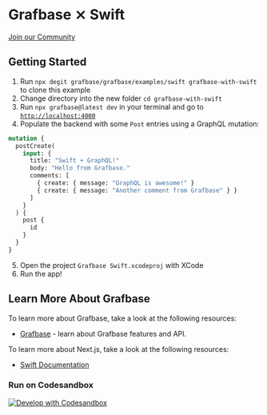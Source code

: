 # Grafbase ⨯ Swift

[Join our Community](https://grafbase.com/community)

## Getting Started

1. Run `npx degit grafbase/grafbase/examples/swift grafbase-with-swift` to clone this example
2. Change directory into the new folder `cd grafbase-with-swift`
3. Run `npx grafbase@latest dev` in your terminal and go to [`http://localhost:4000`](http://localhost:4000)
4. Populate the backend with some `Post` entries using a GraphQL mutation:

```graphql
mutation {
  postCreate(
    input: {
      title: "Swift + GraphQL!"
      body: "Hello from Grafbase."
      comments: [
        { create: { message: "GraphQL is awesome!" }
        { create: { message: "Another comment from Grafbase" } }
      ]
    }
  ) {
    post {
      id
    }
  }
}
```

5. Open the project `Grafbase Swift.xcodeproj` with XCode
6. Run the app!

## Learn More About Grafbase

To learn more about Grafbase, take a look at the following resources:

- [Grafbase](https://grafbase.com/) - learn about Grafbase features and API.

To learn more about Next.js, take a look at the following resources:

- [Swift Documentation](https://www.swift.org/)

### Run on Codesandbox

[![Develop with Codesandbox](https://codesandbox.io/static/img/play-codesandbox.svg)](https://githubbox.com/grafbase/grafbase/tree/main/examples/swift)
